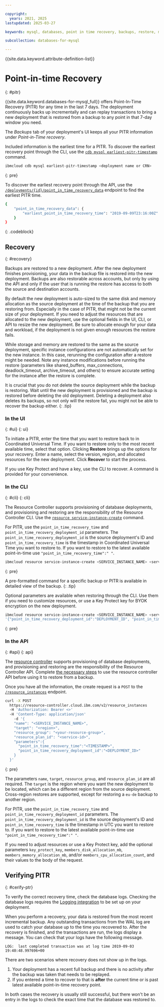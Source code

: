```yaml
---

copyright:
  years: 2021, 2025
lastupdated: 2025-03-27

keywords: mysql, databases, point in time recovery, backups, restore, mysql pitr, mysql recovery

subcollection: databases-for-mysql

---
```


{{site.data.keyword.attribute-definition-list}}

# Point-in-time Recovery
{: #pitr}

{{site.data.keyword.databases-for-mysql_full}} offers Point-In-Time Recovery (PITR) for any time in the last 7 days. The deployment continuously backs up incrementally and can replay transactions to bring a new deployment that is restored from a backup to any point in that 7-day window you need. 

The _Backups_ tab of your deployment's UI keeps all your PITR information under _Point-in-Time recovery_.

Included information is the earliest time for a PITR. To discover the earliest recovery point through the CLI, use the [`cdb mysql earliest-pitr-timestamp`](/docs/databases-cli-plugin?topic=databases-cli-plugin-cdb-reference#MySql-earliest-pitr-timestamp) command.

```sh
ibmcloud cdb mysql earliest-pitr-timestamp <deployment name or CRN>
```
{: pre}

To discover the earliest recovery point through the API, use the [`/deployments/{id}/point_in_time_recovery_data`](/apidocs/cloud-databases-api/cloud-databases-api-v5#getpitrdata) endpoint to find the earliest PITR time.

```sh
{
    "point_in_time_recovery_data": {
        "earliest_point_in_time_recovery_time": "2019-09-09T23:16:00Z"
    }
}
```
{: .codeblock}

## Recovery
{: #recovery}

Backups are restored to a new deployment. After the new deployment finishes provisioning, your data in the backup file is restored into the new deployment. Backups are also restorable across accounts, but only by using the API and only if the user that is running the restore has access to both the source and destination accounts. 

By default the new deployment is auto-sized to the same disk and memory allocation as the source deployment at the time of the backup that you are restoring from. Especially in the case of PITR, that might not be the current size of your deployment. If you need to adjust the resources that are allocated to the new deployment, use the optional fields in the UI, CLI, or API to resize the new deployment. Be sure to allocate enough for your data and workload, if the deployment is not given enough resources the restore fails.

While storage and memory are restored to the same as the source deployment, specific instance configurations are not automatically set for the new instance. In this case, rerunning the configuration after a restore might be needed. Note any instance modifications before running the restore (parameters like shared_buffers, max_connections, deadlock_timeout, archive_timeout, and others) to ensure accurate setting for the instance after the restore is complete.

It is crucial that you do not delete the source deployment while the backup is restoring. Wait until the new deployment is provisioned and the backup is restored before deleting the old deployment. Deleting a deployment also deletes its backups, so not only will the restore fail, you might not be able to recover the backup either.
{: .tip}

### In the UI
{: #ui}
{: ui}

To initiate a PITR, enter the time that you want to restore back to in Coordinated Universal Time. If you want to restore only to the most recent available time, select that option. Clicking **Restore** brings up the options for your recovery. Enter a name, select the version, region, and allocated resources for the new deployment. Click **Recover** to start the process.

If you use Key Protect and have a key, use the CLI to recover. A command is provided for your convenience.

### In the CLI
{: #cli}
{: cli}

The Resource Controller supports provisioning of database deployments, and provisioning and restoring are the responsibility of the Resource Controller CLI. Use the [`resource service-instance-create`](/docs/cli?topic=cli-ibmcloud_commands_resource#ibmcloud_resource_service_instance_create) command.

For PITR, use the `point_in_time_recovery_time` and `point_in_time_recovery_deployment_id` parameters. The `point_in_time_recovery_deployment_id` is the source deployment's ID and `point_in_time_recovery_time` is the timestamp in Coordinated Universal Time you want to restore to. If you want to restore to the latest available point-in-time use `"point_in_time_recovery_time":" "`.

```sh
ibmcloud resource service-instance-create <SERVICE_INSTANCE_NAME> <service-id> <region> -p '{"point_in_time_recovery_deployment_id":"DEPLOYMENT_ID", "point_in_time_recovery_time":"TIMESTAMP"}'
```
{: pre}

A pre-formatted command for a specific backup or PITR is available in detailed view of the backup.
{: .tip}

Optional parameters are available when restoring through the CLI. Use them if you need to customize resources, or use a Key Protect key for BYOK encryption on the new deployment.

```sh
ibmcloud resource service-instance-create <SERVICE_INSTANCE_NAME> <service-id> standard <region> <--service-endpoints SERVICE_ENDPOINTS_TYPE> -p
'{"point_in_time_recovery_deployment_id":"DEPLOYMENT_ID", "point_in_time_recovery_time":"TIMESTAMP","key_protect_key":"KEY_PROTECT_KEY_CRN", "members_disk_allocation_mb":"DESIRED_DISK_IN_MB", "members_memory_allocation_mb":"DESIRED_MEMORY_IN_MB", "members_cpu_allocation_count":"NUMBER_OF_CORES"}'
```
{: pre}

### In the API
{: #api}
{: api}

The [resource controller](https://cloud.ibm.com/apidocs/resource-controller/resource-controller) supports provisioning of database deployments, and provisioning and restoring are the responsibility of the Resource Controller API. Complete [the necessary steps](/docs/databases-for-mysql?topic=databases-for-mysql-provisioning&interface=api#provision-controller-api) to use the resource controller API before using it to restore from a backup.

Once you have all the information, the create request is a `POST` to the [`/resource_instances`](https://{DomainName}/apidocs/resource-controller#create-provision-a-new-resource-instance) endpoint.

```sh
curl -X POST   
  https://resource-controller.cloud.ibm.com/v2/resource_instances   
  -H 'Authorization: Bearer <>'   
  -H 'Content-Type: application/json'     
    -d '{
    "name": "<SERVICE_INSTANCE_NAME>",
    "target": "<region>",
    "resource_group": "<your-resource-group>",
    "resource_plan_id": "<service-id>",
    "parameters":{
      "point_in_time_recovery_time":"<TIMESTAMP>",
      "point_in_time_recovery_deployment_id":"<DEPLOYMENT_ID>"
    }
  }'
```
{: pre}

The parameters `name`, `target`, `resource_group`, and `resource_plan_id` are all required. The `target` is the region where you want the new deployment to be located, which can be a different region from the source deployment. Cross-region restores are supported, except for restoring a `eu-de` backup to another region.

For PITR, use the `point_in_time_recovery_time` and `point_in_time_recovery_deployment_id` parameters. The `point_in_time_recovery_deployment_id` is the source deployment's ID and `point_in_time_recovery_time` is the timestamp in UTC you want to restore to. If you want to restore to the latest available point-in-time use `"point_in_time_recovery_time":" "`.

If you need to adjust resources or use a Key Protect key, add the optional parameters `key_protect_key`, `members_disk_allocation_mb`, `members_memory_allocation_mb`, and/or `members_cpu_allocation_count`, and their values to the body of the request.

## Verifying PITR
{: #cerify-ptr}

To verify the correct recovery time, check the database logs. Checking the database logs requires the [Logging integration](/docs/databases-for-mysql?topic=databases-for-mysql-logging&interface=cli) to be set up on your deployment.

When you perform a recovery, your data is restored from the most recent incremental backup. Any outstanding transactions from the WAL log are used to catch your database up to the time you recovered to. After the recovery is finished, and the transactions are run, the logs display a message. You can check that your logs have the following message.

```text
LOG:  last completed transaction was at log time 2019-09-03 19:40:48.997696+00
```

There are two scenarios where recovery does not show up in the logs.

1. Your deployment has a recent full backup and there is no activity after the backup was taken that needs to be replayed.
2. If you entered a time to recover to that is **after** the current time or is past latest available point-in-time recovery point.

In both cases the recovery is usually still successful, but there won't be an entry in the logs to check the exact time that the database was restored to.

